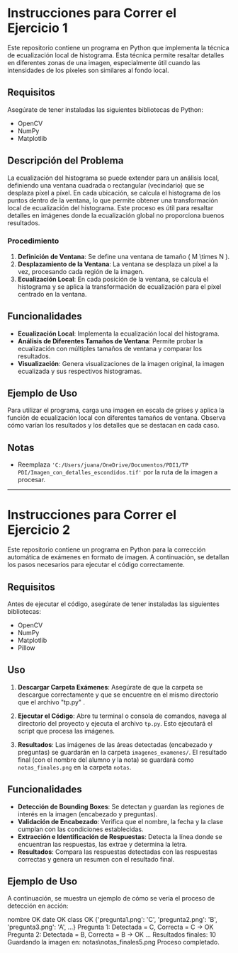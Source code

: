 # Instrucciones para Correr el Ejercicio 1

Este repositorio contiene un programa en Python que implementa la técnica de ecualización local de histograma. Esta técnica permite resaltar detalles en diferentes zonas de una imagen, especialmente útil cuando las intensidades de los píxeles son similares al fondo local.

## Requisitos

Asegúrate de tener instaladas las siguientes bibliotecas de Python:

- OpenCV
- NumPy
- Matplotlib

## Descripción del Problema

La ecualización del histograma se puede extender para un análisis local, definiendo una ventana cuadrada o rectangular (vecindario) que se desplaza píxel a píxel. En cada ubicación, se calcula el histograma de los puntos dentro de la ventana, lo que permite obtener una transformación local de ecualización del histograma. Este proceso es útil para resaltar detalles en imágenes donde la ecualización global no proporciona buenos resultados.

### Procedimiento

1. **Definición de Ventana**: Se define una ventana de tamaño \( M \times N \).
2. **Desplazamiento de la Ventana**: La ventana se desplaza un píxel a la vez, procesando cada región de la imagen.
3. **Ecualización Local**: En cada posición de la ventana, se calcula el histograma y se aplica la transformación de ecualización para el píxel centrado en la ventana.

## Funcionalidades

- **Ecualización Local**: Implementa la ecualización local del histograma.
- **Análisis de Diferentes Tamaños de Ventana**: Permite probar la ecualización con múltiples tamaños de ventana y comparar los resultados.
- **Visualización**: Genera visualizaciones de la imagen original, la imagen ecualizada y sus respectivos histogramas.

## Ejemplo de Uso

Para utilizar el programa, carga una imagen en escala de grises y aplica la función de ecualización local con diferentes tamaños de ventana. Observa cómo varían los resultados y los detalles que se destacan en cada caso.

## Notas

- Reemplaza `'C:/Users/juana/OneDrive/Documentos/PDI1/TP PDI/Imagen_con_detalles_escondidos.tif'` por la ruta de la imagen a procesar.

---

# Instrucciones para Correr el Ejercicio 2

Este repositorio contiene un programa en Python para la corrección automática de exámenes en formato de imagen. A continuación, se detallan los pasos necesarios para ejecutar el código correctamente.

## Requisitos

Antes de ejecutar el código, asegúrate de tener instaladas las siguientes bibliotecas:

- OpenCV
- NumPy
- Matplotlib
- Pillow

## Uso

1. **Descargar Carpeta Exámenes**: Asegúrate de que la carpeta se descargue correctamente y que se encuentre en el mismo directorio que el archivo "tp.py" .

2. **Ejecutar el Código**: Abre tu terminal o consola de comandos, navega al directorio del proyecto y ejecuta el archivo `tp.py`. Esto ejecutará el script que procesa las imágenes.

3. **Resultados**: Las imágenes de las áreas detectadas (encabezado y preguntas) se guardarán en la carpeta `imagenes_examenes/`. El resultado final (con el nombre del alumno y la nota) se guardará como `notas_finales.png` en la carpeta `notas`.

## Funcionalidades

- **Detección de Bounding Boxes**: Se detectan y guardan las regiones de interés en la imagen (encabezado y preguntas).
- **Validación de Encabezado**: Verifica que el nombre, la fecha y la clase cumplan con las condiciones establecidas.
- **Extracción e Identificación de Respuestas**: Detecta la línea donde se encuentran las respuestas, las extrae y determina la letra.
- **Resultados**: Compara las respuestas detectadas con las respuestas correctas y genera un resumen con el resultado final.

## Ejemplo de Uso

A continuación, se muestra un ejemplo de cómo se vería el proceso de detección en acción:

nombre OK
date OK
class OK
{'pregunta1.png': 'C', 'pregunta2.png': 'B', 'pregunta3.png': 'A', ...}
Pregunta 1: Detectada = C, Correcta = C -> OK
Pregunta 2: Detectada = B, Correcta = B -> OK
...
Resultados finales:
10
Guardando la imagen en: notas\notas_finales5.png
Proceso completado.


